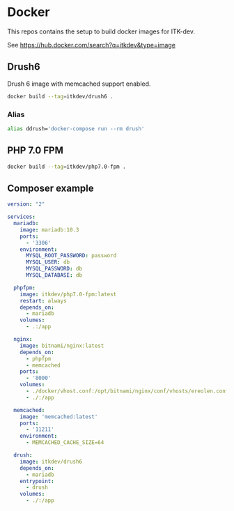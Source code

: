 # Docker
This repos contains the setup to build docker images for ITK-dev.

See https://hub.docker.com/search?q=itkdev&type=image

## Drush6
Drush 6 image with memcached support enabled.

```sh
docker build --tag=itkdev/drush6 .
```

### Alias
```sh
alias ddrush='docker-compose run --rm drush'
```

## PHP 7.0 FPM

```sh
docker build --tag=itkdev/php7.0-fpm .
```

## Composer example
```yml
version: "2"

services:
  mariadb:
    image: mariadb:10.3
    ports:
      - '3306'
    environment:
      MYSQL_ROOT_PASSWORD: password
      MYSQL_USER: db
      MYSQL_PASSWORD: db
      MYSQL_DATABASE: db

  phpfpm:
    image: itkdev/php7.0-fpm:latest
    restart: always
    depends_on:
      - mariadb
    volumes:
      - .:/app

  nginx:
    image: bitnami/nginx:latest
    depends_on:
      - phpfpm
      - memcached
    ports:
      - '8000'
    volumes:
      - ./docker/vhost.conf:/opt/bitnami/nginx/conf/vhosts/ereolen.conf:ro
      - ./:/app

  memcached:
    image: 'memcached:latest'
    ports:
      - '11211'
    environment:
      - MEMCACHED_CACHE_SIZE=64

  drush:
    image: itkdev/drush6
    depends_on:
      - mariadb
    entrypoint:
      - drush
    volumes:
      - ./:/app
```
